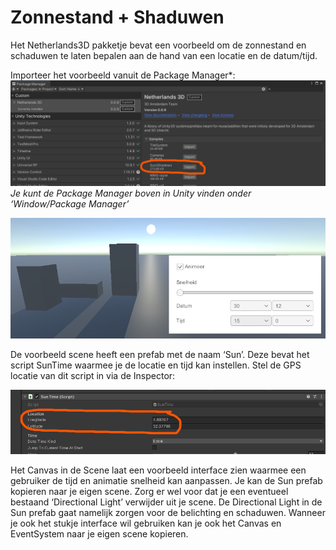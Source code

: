 # Zonnestand + Shaduwen

Het Netherlands3D pakketje bevat een voorbeeld om de zonnestand en schaduwen te laten bepalen aan de hand van een locatie en de datum/tijd.

Importeer het voorbeeld vanuit de Package Manager*:
![img](./imgs/zonnestand/image1.png)*Je kunt de Package Manager boven in Unity vinden onder ‘Window/Package Manager’*

![img](./imgs/zonnestand/image2.png)

De voorbeeld scene heeft een prefab met de naam ‘Sun’.
Deze bevat het script SunTime waarmee je de locatie en tijd kan instellen. 
Stel de GPS locatie van dit script in via de Inspector:

![img](./imgs/zonnestand/image3.png)

Het Canvas in de Scene laat een voorbeeld interface zien waarmee een gebruiker de tijd en animatie snelheid kan aanpassen.
Je kan de Sun prefab kopieren naar je eigen scene.
Zorg er wel voor dat je een eventueel bestaand ‘Directional Light’ verwijder uit je scene. 
De Directional Light in de Sun prefab gaat namelijk zorgen voor de belichting en schaduwen.
Wanneer je ook het stukje interface wil gebruiken kan je ook het Canvas en EventSystem naar je eigen scene kopieren.